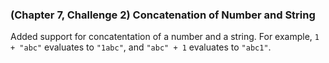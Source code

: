 ### (Chapter 7, Challenge 2) Concatenation of Number and String

Added support for concatentation of a number and a string. For example, `1 + "abc"` evaluates to `"1abc"`, and `"abc" + 1` evaluates to `"abc1"`. 